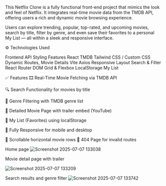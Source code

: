 This Netflix Clone is a fully functional front-end project that mimics the look and feel of Netflix. It integrates real-time movie data from the TMDB API, offering users a rich and dynamic movie browsing experience.

Users can explore trending, popular, top-rated, and upcoming movies, search by title, filter by genre, and even save their favorites to a personal My List — all within a sleek and responsive interface.

⚙️ Technologies Used

Frontend	API	Styling	Features
React	TMDB	Tailwind CSS / Custom CSS	Dynamic Routes, Movie Details
Vite	Axios	Responsive Layout	Search & Filter
React Router DOM		Grid & Flexbox	LocalStorage My List

✅ Features
🎞 Real-Time Movie Fetching via TMDB API

🔍 Search Functionality for movies by title

🎯 Genre Filtering with TMDB genre list

📄 Detailed Movie Page with trailer embed (YouTube)

📂 My List (Favorites) using localStorage

📱 Fully Responsive for mobile and desktop

🔁 Scrollable horizontal movie rows
🚫 404 Page for invalid routes

Home page
![Screenshot 2025-07-07 133038](https://github.com/user-attachments/assets/43176edf-a8a4-4c78-8461-230f0acbb081)


Movie detail page with trailer

![Screenshot 2025-07-07 133209](https://github.com/user-attachments/assets/d7a4222b-c137-4dd5-8044-44d54bfe12c3)

Search results and genre filter
![Screenshot 2025-07-07 133742](https://github.com/user-attachments/assets/e05c2599-630e-45a9-88fa-9db730ceaf38)


